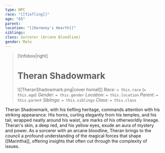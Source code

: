```yaml
---
type: NPC
race: "[[Tiefling]]"
age: "65"
parent: 
location: "[[Harmony's Hearth]]"
siblings: 
class: Sorcerer (Arcane Bloodline)
gender: Male
---
```

>[!infobox|right]
># Theran Shadowmark
>![[TheranShadowmark.png|cover hsmall]]
>_Race_: `= this.race` (`= this.age`)
>_Gender_: `= this.gender`
>_Location_: `= this.location`
>_Parent_: `= this.parent`
>_Siblings_: `= this.siblings`
>_Class_: `= this.class`

Theran Shadowmark, with his tiefling heritage, commands attention with his striking appearance. His horns, curling elegantly from his temples, and his tail, wrapped neatly around his waist, are marks of his otherworldly lineage. Theran's skin, a deep red, and his yellow eyes, exude an aura of mystery and power. As a sorcerer with an arcane bloodline, Theran brings to the council a profound understanding of the magical forces that shape [[Marintha]], offering insights that often cut through the complexity of issues.
